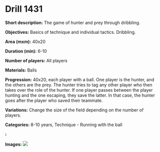 # Drill 1431

**Short description:**
The game of hunter and prey through dribbling.

**Objectives:**
Basics of technique and individual tactics. Dribbling.

**Area (mxm):**
40x20

**Duration (min):**
6-10

**Number of players:**
All players

**Materials:**
Balls

**Progression:**
40x20, each player with a ball. One player is the hunter, and the others are the prey. The hunter tries to tag any other player who then takes over the role of the hunter. If one player passes between the player hunting and the one escaping, they save the latter. In that case, the hunter goes after the player who saved their teammate.

**Variations:**
Change the size of the field depending on the number of players.

**Categories:**
8-10 years, Technique - Running with the ball

**:**


**Images:**
![](https://www.coachingfutsal.com/\images\af81a483-e8eb-419f-8f60-4563c0cb7626_235.png)

